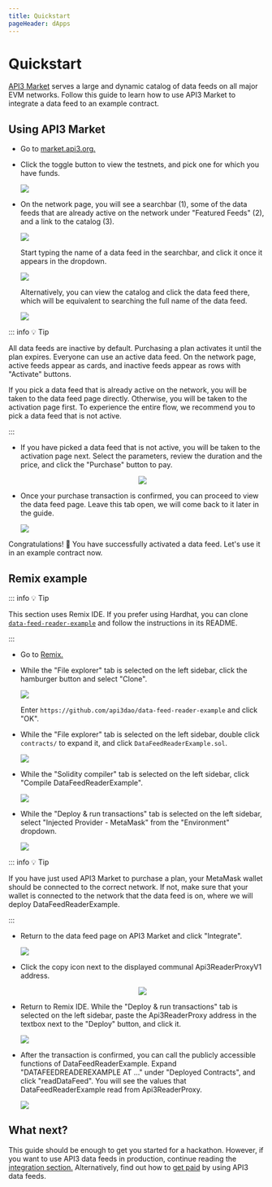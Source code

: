 ```yaml
---
title: Quickstart
pageHeader: dApps
---
```


<PageHeader/>

# Quickstart

[API3 Market](https://market.api3.org/) serves a large and dynamic catalog of data feeds on all major EVM networks.
Follow this guide to learn how to use API3 Market to integrate a data feed to an example contract.

## Using API3 Market

- Go to [market.api3.org.](https://market.api3.org/)

- Click the toggle button to view the testnets, and pick one for which you have funds.

  <img src="./images/testnets-toggle.png">

- On the network page, you will see a searchbar (1), some of the data feeds that are already active on the network under "Featured Feeds" (2), and a link to the catalog (3).

  <img src="./images/search.png">

  Start typing the name of a data feed in the searchbar, and click it once it appears in the dropdown.

  <img src="./images/autocomplete.png">

  Alternatively, you can view the catalog and click the data feed there, which will be equivalent to searching the full name of the data feed.

  <img src="./images/search-results.png">

::: info 💡 Tip

All data feeds are inactive by default.
Purchasing a plan activates it until the plan expires.
Everyone can use an active data feed.
On the network page, active feeds appear as cards, and inactive feeds appear as rows with "Activate" buttons.

If you pick a data feed that is already active on the network, you will be taken to the data feed page directly.
Otherwise, you will be taken to the activation page first.
To experience the entire flow, we recommend you to pick a data feed that is not active.

:::

- If you have picked a data feed that is not active, you will be taken to the activation page next.
  Select the parameters, review the duration and the price, and click the "Purchase" button to pay.

  <center><img src="./images/activate.png"></center>

- Once your purchase transaction is confirmed, you can proceed to view the data feed page.
  Leave this tab open, we will come back to it later in the guide.

  <img src="./images/data-feed-page.png">

Congratulations! 🎉 You have successfully activated a data feed.
Let's use it in an example contract now.

## Remix example

::: info 💡 Tip

This section uses Remix IDE.
If you prefer using Hardhat, you can clone [`data-feed-reader-example`](https://github.com/api3dao/data-feed-reader-example) and follow the instructions in its README.

:::

- Go to [Remix.](https://remix.ethereum.org)

- While the "File explorer" tab is selected on the left sidebar, click the hamburger button and select "Clone".

  <img src="./images/remix-hamburger.png">

  Enter `https://github.com/api3dao/data-feed-reader-example` and click "OK".

- While the "File explorer" tab is selected on the left sidebar, double click `contracts/` to expand it, and click `DataFeedReaderExample.sol`.

  <img src="./images/remix-contract.png">

- While the "Solidity compiler" tab is selected on the left sidebar, click "Compile DataFeedReaderExample".

  <img src="./images/remix-compile.png">

- While the "Deploy & run transactions" tab is selected on the left sidebar, select "Injected Provider - MetaMask" from the "Environment" dropdown.

  <img src="./images/remix-provider.png">

::: info 💡 Tip

If you have just used API3 Market to purchase a plan, your MetaMask wallet should be connected to the correct network.
If not, make sure that your wallet is connected to the network that the data feed is on, where we will deploy DataFeedReaderExample.

:::

- Return to the data feed page on API3 Market and click "Integrate".

  <img src="./images/integrate.png">

- Click the copy icon next to the displayed communal Api3ReaderProxyV1 address.

  <center><img src="./images/proxy-address.png"></center>

- Return to Remix IDE.
  While the "Deploy & run transactions" tab is selected on the left sidebar, paste the Api3ReaderProxy address in the textbox next to the "Deploy" button, and click it.

  <img src="./images/remix-deploy.png">

- After the transaction is confirmed, you can call the publicly accessible functions of DataFeedReaderExample.
  Expand "DATAFEEDREADEREXAMPLE AT ..." under "Deployed Contracts", and click "readDataFeed".
  You will see the values that DataFeedReaderExample read from Api3ReaderProxy.

  <img src="./images/remix-read.png">

## What next?

This guide should be enough to get you started for a hackathon.
However, if you want to use API3 data feeds in production, continue reading the [integration section.](/dapps/integration/)
Alternatively, find out how to [get paid](/dapps/oev-rewards/) by using API3 data feeds.
